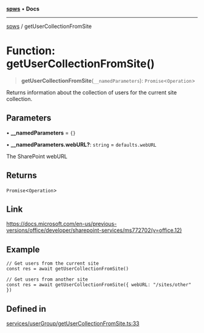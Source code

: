 [**spws**](../README.md) • **Docs**

***

[spws](../globals.md) / getUserCollectionFromSite

# Function: getUserCollectionFromSite()

> **getUserCollectionFromSite**(`__namedParameters`): `Promise`\<`Operation`\>

Returns information about the collection of users for the current site collection.

## Parameters

• **\_\_namedParameters** = `{}`

• **\_\_namedParameters.webURL?**: `string` = `defaults.webURL`

The SharePoint webURL

## Returns

`Promise`\<`Operation`\>

## Link

https://docs.microsoft.com/en-us/previous-versions/office/developer/sharepoint-services/ms772702(v=office.12)

## Example

```
// Get users from the current site
const res = await getUserCollectionFromSite()

// Get users from another site
const res = await getUserCollectionFromSite({ webURL: "/sites/other" })

```

## Defined in

[services/userGroup/getUserCollectionFromSite.ts:33](https://github.com/rlking1985/spws/blob/eac8675429b3cb92c57fd641d54e84f4ab439754/src/services/userGroup/getUserCollectionFromSite.ts#L33)
